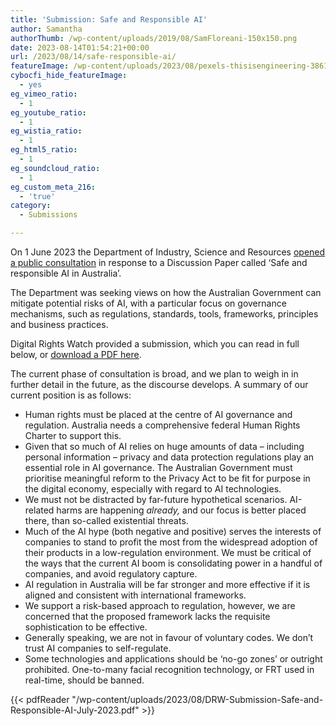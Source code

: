 ```yaml
---
title: 'Submission: Safe and Responsible AI'
author: Samantha
authorThumb: /wp-content/uploads/2019/08/SamFloreani-150x150.png
date: 2023-08-14T01:54:21+00:00
url: /2023/08/14/safe-responsible-ai/
featureImage: /wp-content/uploads/2023/08/pexels-thisisengineering-3861969-1.jpg
cybocfi_hide_featureImage:
  - yes
eg_vimeo_ratio:
  - 1
eg_youtube_ratio:
  - 1
eg_wistia_ratio:
  - 1
eg_html5_ratio:
  - 1
eg_soundcloud_ratio:
  - 1
eg_custom_meta_216:
  - 'true'
category:
  - Submissions

---
```

On 1 June 2023 the Department of Industry, Science and Resources <a href="https://consult.industry.gov.au/supporting-responsible-ai" target="_blank" rel="noreferrer noopener">opened a public consultation</a> in response to a Discussion Paper called &#8216;Safe and responsible AI in Australia&#8217;.

The Department was seeking views on how the Australian Government can mitigate potential risks of AI, with a particular focus on governance mechanisms, such as regulations, standards, tools, frameworks, principles and business practices.

Digital Rights Watch provided a submission, which you can read in full below, or <span style="text-decoration: underline;"><a href="/wp-content/uploads/2023/08/DRW-Submission-Safe-and-Responsible-AI-July-2023.pdf" target="_blank" rel="noreferrer noopener">download a PDF here</a></span>.

The current phase of consultation is broad, and we plan to weigh in in further detail in the future, as the discourse develops. A summary of our current position is as follows:

  * Human rights must be placed at the centre of AI governance and regulation. Australia needs a comprehensive federal Human Rights Charter to support this.
  * Given that so much of AI relies on huge amounts of data &#8211; including personal information &#8211; privacy and data protection regulations play an essential role in AI governance. The Australian Government must prioritise meaningful reform to the Privacy Act to be fit for purpose in the digital economy, especially with regard to AI technologies.
  * We must not be distracted by far-future hypothetical scenarios. AI-related harms are happening _already,_ and our focus is better placed there, than so-called existential threats.
  * Much of the AI hype (both negative and positive) serves the interests of companies to stand to profit the most from the widespread adoption of their products in a low-regulation environment. We must be critical of the ways that the current AI boom is consolidating power in a handful of companies, and avoid regulatory capture.
  * AI regulation in Australia will be far stronger and more effective if it is aligned and consistent with international frameworks.
  * We support a risk-based approach to regulation, however, we are concerned that the proposed framework lacks the requisite sophistication to be effective.
  * Generally speaking, we are not in favour of voluntary codes. We don&#8217;t trust AI companies to self-regulate.
  * Some technologies and applications should be &#8216;no-go zones&#8217; or outright prohibited. One-to-many facial recognition technology, or FRT used in real-time, should be banned.

{{< pdfReader "/wp-content/uploads/2023/08/DRW-Submission-Safe-and-Responsible-AI-July-2023.pdf" >}}
